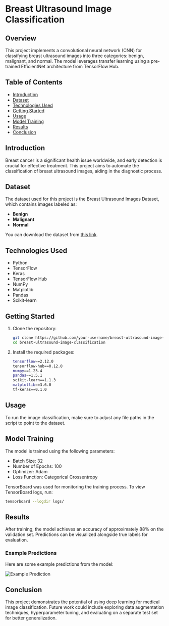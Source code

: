 # Breast Ultrasound Image Classification

## Overview
This project implements a convolutional neural network (CNN) for classifying breast ultrasound images into three categories: benign, malignant, and normal. The model leverages transfer learning using a pre-trained EfficientNet architecture from TensorFlow Hub.

## Table of Contents
- [Introduction](#introduction)
- [Dataset](#dataset)
- [Technologies Used](#technologies-used)
- [Getting Started](#getting-started)
- [Usage](#usage)
- [Model Training](#model-training)
- [Results](#results)
- [Conclusion](#conclusion)

## Introduction
Breast cancer is a significant health issue worldwide, and early detection is crucial for effective treatment. This project aims to automate the classification of breast ultrasound images, aiding in the diagnostic process.

## Dataset
The dataset used for this project is the Breast Ultrasound Images Dataset, which contains images labeled as:
- **Benign**
- **Malignant**
- **Normal**

You can download the dataset from [this link](/kaggle/input/breast-ultrasound-images-dataset).

## Technologies Used
- Python
- TensorFlow
- Keras
- TensorFlow Hub
- NumPy
- Matplotlib
- Pandas
- Scikit-learn

## Getting Started
1. Clone the repository:
   ```bash
   git clone https://github.com/your-username/breast-ultrasound-image-classification.git
   cd breast-ultrasound-image-classification
   ```

2. Install the required packages:
   ```bash
   tensorflow==2.12.0
   tensorflow-hub==0.12.0
   numpy==1.23.4
   pandas==1.5.1
   scikit-learn==1.1.3
   matplotlib==3.6.0
   tf-keras==0.1.0  
   ```

## Usage
To run the image classification, make sure to adjust any file paths in the script to point to the dataset.

## Model Training
The model is trained using the following parameters:
- Batch Size: 32
- Number of Epochs: 100
- Optimizer: Adam
- Loss Function: Categorical Crossentropy

TensorBoard was used for monitoring the training process. To view TensorBoard logs, run:
```bash
tensorboard --logdir logs/
```

## Results
After training, the model achieves an accuracy of approximately 88% on the validation set. Predictions can be visualized alongside true labels for evaluation.

### Example Predictions
Here are some example predictions from the model:

![Example Prediction](https://github.com/user-attachments/assets/609e63b2-5c1c-450d-9ae1-8ff50ea03953)

## Conclusion
This project demonstrates the potential of using deep learning for medical image classification. Future work could include exploring data augmentation techniques, hyperparameter tuning, and evaluating on a separate test set for better generalization.
